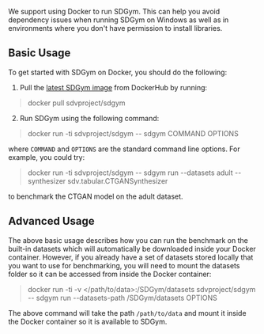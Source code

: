 We support using Docker to run SDGym. This can help you avoid dependency issues when running SDGym
on Windows as well as in environments where you don't have permission to install libraries.

## Basic Usage
To get started with SDGym on Docker, you should do the following:

1. Pull the [latest SDGym image](https://hub.docker.com/r/sdvproject/sdgym) from DockerHub by running:

> docker pull sdvproject/sdgym

2. Run SDGym using the following command:

> docker run -ti sdvproject/sdgym -- sdgym COMMAND OPTIONS

where `COMMAND` and `OPTIONS` are the standard command line options. For example, you could try:

> docker run -ti sdvproject/sdgym -- sdgym run --datasets adult --synthesizer sdv.tabular.CTGANSynthesizer

to benchmark the CTGAN model on the adult dataset.

## Advanced Usage
The above basic usage describes how you can run the benchmark on the built-in datasets which will 
automatically be downloaded inside your Docker container. However, if you already have a set of 
datasets stored locally that you want to use for benchmarking, you will need to mount the datasets
folder so it can be accessed from inside the Docker container:

> docker run -ti -v </path/to/data>:/SDGym/datasets sdvproject/sdgym -- sdgym run --datasets-path /SDGym/datasets OPTIONS

The above command will take the path  `/path/to/data` and mount it inside the Docker container so
it is available to SDGym.
